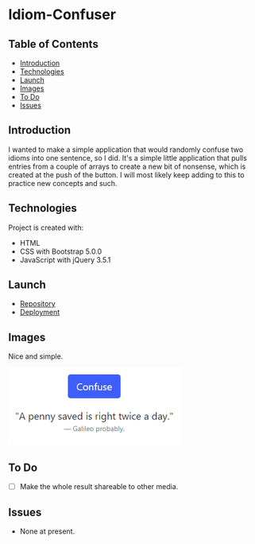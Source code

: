 # Idiom-Confuser

## Table of Contents

- [Introduction](#introduction)
- [Technologies](#technologies)
- [Launch](#launch)
- [Images](#images)
- [To Do](#to-do)
- [Issues](#issues)

## Introduction

I wanted to make a simple application that would randomly confuse two idioms into one sentence, so I did. It's a simple little application that pulls entries from a couple of arrays to create a new bit of nonsense, which is created at the push of the button. I will most likely keep adding to this to practice new concepts and such.

## Technologies

Project is created with:

- HTML
- CSS with Bootstrap 5.0.0
- JavaScript with jQuery 3.5.1

## Launch

- [Repository](https://github.com/Connerjm/Idiom-Confuser)
- [Deployment](https://connerjm.github.io/Idiom-Confuser/)

## Images

Nice and simple.

![An image of a produced idiom.](Assets/Images/Idiom.png)

## To Do

- [ ] Make the whole result shareable to other media.

## Issues

- None at present.
